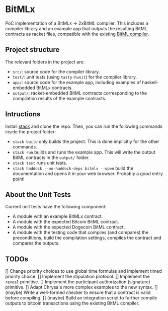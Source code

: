 # BitMLx

PoC implementation of a BitMLx -> 2xBitML compiler. This includes a compiler library and an example app that outputs the resulting BitML contracts as racket files, compatible with the existing [BitML compiler](https://github.com/bitml-lang/bitml-compiler).


## Project structure

The relevant folders in the project are:

- `src/`: source code for the compiler library.
- `test/`: unit tests (using `tasty-hunit`) for the compiler library.
- `app/`: source code for the example app, including examples  of haskell-embedded BitMLx contracts.
- `output/`: racket-embedded BitML contracts corresponding to the compilation results of the example contracts.


## Intructions

Install [stack](https://docs.haskellstack.org/en/stable/) and clone the repo. Then, you can run the following commands inside the project folder:

- `stack build` only builds the project. This is done implicitly for the other commands.
- `stack run` builds and runs the example app. This will write the output BitML contracts in the `output/` folder.
- `stack test` runs unit tests.
- `stack haddock --no-haddock-deps bitmlx --open` build the documentation and opens it in your web browser. Probably a good entry point!


## About the Unit Tests

Current unit tests have the following component:

- A module with an example BitMLx contract.
- A module with the expected Bitcoin BitML contract.
- A module with the expected Dogecoin BitML contract.
- A module with the testing code that compiles (and compares) the preconditions, build the compilation settings, compiles the contract and compares the outputs.


## TODOs

[] Change priority choices to use global time formulas and implement timed priority choice.
[] Implement the stipulation protocol.
[] Implement the `reveal` primitive.
[] Implement the participant authorization (signature) primitive.
[] Adapt Chrysa's more complex examples to the new syntax.
[] (maybe) Write a well-formed checker to ensure that a contract is valid before compiling.
[] (maybe) Build an integration script to further compile outputs to bitcoin transactions using the existing BitML compiler.